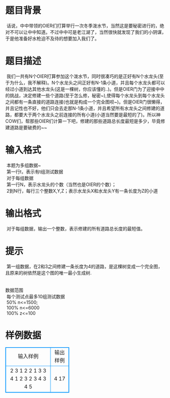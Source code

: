 # 

 
 # 题目背景 
&nbsp;话说，中中带领的OIER们打算举行一次冬季泼水节，当然这是要秘密进行的，绝对不可以让中中知道。不过中中可是老江湖了，当然很快就发现了我们的小阴谋，于是他准备好水枪迫不及待的想要加入我们了。<BR> 

 
 # 题目描述 
&nbsp;我们一共有N个OIER打算参加这个泼水节，同时很凑巧的是正好有N个水龙头(至于为什么，我不解释)。N个水龙头之间正好有N-1条小道，并且每个水龙头都可以经过小道到达其他水龙头(这是一棵树，你应该懂的..)。但是OIER门为了迎接中中的挑战，决定修建一些个道路(至于怎么修，秘密~),使得每个水龙头到每个水龙头之间都有一条直接的道路连接(也就是构成一个完全图呗~)。但是OIER门很懒得，并且记性也不好，他们只会去走那N-1条小道，并且希望所有水龙头之间修建的道路，都要大于两个水龙头之前连接的所有小道(小道当然要是最短的了)。所以神COW们，帮那些OIER们计算一下吧，修建的那些道路总长度最短是多少，毕竟修建道路是要破费的~~<BR> 

 
 # 输入格式 
&nbsp;本题为多组数据~<BR>&nbsp;第一行t，表示有t组测试数据<BR>&nbsp;对于每组数据<BR>&nbsp;第一行N，表示水龙头的个数（当然也是OIER的个数）；<BR>&nbsp;2到N行，每行三个整数X,Y,Z；表示水龙头X和水龙头Y有一条长度为Z的小道<BR> 

 
 # 输出格式 
&nbsp;对于每组数据，输出一个整数，表示修建的所有道路总长度的最短值。 

 
 # 提示 
&nbsp;第一组数据，在2和3之间修建一条长度为4的道路，是这棵树变成一个完全图，且原来的树依然是这个图的唯一最小生成树.<BR><BR><BR>数据范围<BR>&nbsp;每个测试点最多10组测试数据<BR>&nbsp;50%&nbsp;n&lt;=1500;<BR>&nbsp;100%&nbsp;n&lt;=6000<BR>&nbsp;100%&nbsp;z&lt;=100 
# 样例数据
<style>
        table,table tr th, table tr td { border:1px solid #0094ff; }
        table { width: 200px; min-height: 25px; line-height: 25px; text-align: center; border-collapse: collapse;}   
    </style>
<table>
	<tr>
		<td>输入样例</td>
		<td>输出样例</td>
	</tr>
<tr><td>2
3
1 2 2
1 3 3
4
1 2 3
2 3 4
3 4 5 </td><td>4
17 </td></tr></table>
